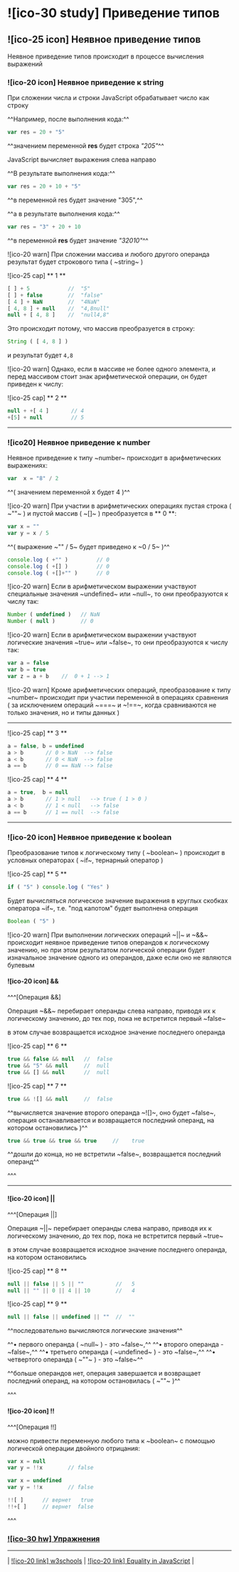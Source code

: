 # ![ico-30 study] Приведение типов


## ![ico-25 icon] Неявное приведение типов

Неявное приведение типов происходит в процессе вычисления выражений

### ![ico-20 icon] Неявное приведение к string

При сложении числа и строки JavaScript обрабатывает число как строку

^^Например, после выполнения кода:^^

~~~javascript
var res = 20 + "5"
~~~

^^значением переменной **res** будет строка _"205"_^^

JavaScript вычисляет выражения слева направо

^^В результате выполнения кода:^^

~~~javascript
var res = 20 + 10 + "5"
~~~

^^в переменной res будет значение "305",^^

^^а в результате выполнения кода:^^

~~~javascript
var res = "3" + 20 + 10
~~~

^^в переменной **res** будет значение _"32010"_^^

![ico-20 warn] При сложении массива и любого другого операнда результат будет строкового типа ( ~string~ )

![ico-25 cap] ** 1 **

~~~javascript
[ ] + 5            //  "5"
[ ] + false        //  "false"
[ 4 ] + NaN        //  "4NaN"
[ 4, 8 ] + null    //  "4,8null"
null + [ 4, 8 ]    //  "null4,8"
~~~

Это происходит потому, что массив преобразуется в строку:

~~~javascript
String ( [ 4, 8 ] )
~~~

и результат будет   `4,8`

![ico-20 warn] Однако, если в массиве не более одного элемента, и перед массивом стоит знак арифметической операции, он будет приведен к числу:

![ico-25 cap] ** 2 **

~~~javascript
null + +[ 4 ]       // 4
+[5] + null         // 5
~~~

_____________________________________________________________________

### ![ico20] Неявное приведение к number


Неявное приведение к типу  ~number~ происходит в арифметических выражениях:

~~~javascript
var  x = "8" / 2
~~~

^^( значением переменной x будет 4 )^^

![ico-20 warn] При участии в арифметических операциях пустая строка ( ~""~ ) и пустой массив ( ~[]~ ) преобразуется в ** 0 **:

~~~javascript
var x = ""
var y = x / 5
~~~

^^( выражение  ~"" / 5~   будет приведено к   ~0 / 5~ )^^

~~~javascript
console.log ( +"" )         // 0
console.log ( +[] )         // 0
console.log ( +[]+"" )      // 0
~~~

![ico-20 warn] Если в арифметическом выражении участвуют специальные значения ~undefined~ или ~null~, то они преобразуются к числу так:

~~~javascript
Number ( undefined )   // NaN
Number ( null )        // 0
~~~

![ico-20 warn] Если в арифметическом выражении участвуют логические значения ~true~ или ~false~, то они преобразуются к числу так:

~~~javascript
var a = false
var b = true
var z = a + b    //  0 + 1 --> 1
~~~

![ico-20 warn] Кроме арифметических операций, преобразование к типу ~number~ происходит при участии переменной в операциях сравнения ( за исключением операций   ~===~  и  ~!==~,  когда сравниваются не только значения, но и типы данных )

____________________________________________________________

![ico-25 cap] ** 3 **

~~~javascript
a = false, b = undefined
a > b       // 0 > NaN  --> false
a < b       // 0 < NaN  --> false
a == b      // 0 == NaN --> false
~~~

![ico-25 cap] ** 4 **

~~~javascript
a = true,  b = null
a > b       // 1 > null   --> true ( 1 > 0 )
a < b       // 1 < null   --> false
a == b      // 1 == null  --> false
~~~

___________________________________________________________________

### ![ico-20 icon] Неявное приведение к boolean

Преобразование типов к логическому типу ( ~boolean~ ) происходит в условных операторах ( ~if~, тернарный оператор )

![ico-25 cap] ** 5 **

~~~javascript
if ( "5" ) console.log ( "Yes" )
~~~

Будет вычисляться логическое значение выражения  в круглых скобках оператора ~if~, т.е. "под капотом" будет выполнена операция

~~~javascript
Boolean ( "5" )
~~~

![ico-20 warn] При выполнении логических операций  ~||~  и  ~&&~ происходит неявное приведение типов операндов к логическому значению, но при этом результатом логической операции будет изначальное значение одного из операндов, даже если оно не являются булевым

#### ![ico-20 icon] &&

^^^[Операция &&]

Операция ~&&~  перебирает операнды слева направо, приводя их к логическому значению, до тех пор, пока не встретится первый ~false~

в этом случае возвращается исходное значение последнего операнда

![ico-25 cap] ** 6 **

~~~javascript
true && false && null   //  false
true && "5" && null     //  null
true && [] && null      //  null
~~~

![ico-25 cap] ** 7 **

~~~javascript
true && ![] && null     //  false
~~~

^^вычисляется значение второго операнда ~![]~, оно будет ~false~, операция останавливается и возвращается последний операнд, на котором остановились )^^

~~~javascript
true && true && true && true     //    true
~~~

^^дошли до конца, но не встретили ~false~, возвращается последний операнд^^

^^^
__________________________________________________________________

#### ![ico-20 icon] ||

^^^[Операция ||]

Операция ~||~  перебирает операнды слева направо, приводя их к логическому значению, до тех пор, пока не встретится первый ~true~

в этом случае возвращается исходное значение последнего операнда, на котором остановились

![ico-25 cap] ** 8 **

~~~javascript
null || false || 5 || ""          //   5
null || "" || 0 || 4 || 10        //   4
~~~

![ico-25 cap] ** 9 **

~~~javascript
null || false || undefined || ""  //  ""
~~~

^^последовательно вычисляются логические значения^^

^^• первого операнда ( ~null~ ) - это ~false~,^^
^^• второго операнда - ~false~,^^
^^• третьего операнда ( ~undefined~ ) - это ~false~,^^
^^• четвертого операнда ( ~""~ ) - это ~false~^^

^^больше операндов нет, операция завершается и возвращает последний операнд, на котором остановилась ( ~""~ )^^

^^^

#### ![ico-20 icon] !!

^^^[Операция !!]

можно привести переменную любого типа к ~boolean~ с помощью логической операции двойного отрицания:

~~~javascript
var x = null
var y = !!x        // false
~~~

~~~javascript
var x = undefined
var y = !!x        // false
~~~

~~~javascript
!![ ]      // вернет   true
!!+[ ]     // вернет  false
~~~

^^^

### [![ico-30 hw] Упражнения](https://docs.google.com/forms/d/e/1FAIpQLSdFHuyyukF2rmA04BN1AmS5MCNXWgQmR5t7mmxyTpzdBZVGGw/viewform)

_____________________________________________________________________

| [![ico-20 link] w3schools](https://www.w3schools.com/jsref/jsref_infinity.asp) | [![ico-20 link] Equality in JavaScript](https://dorey.github.io/JavaScript-Equality-Table/unified/) |
